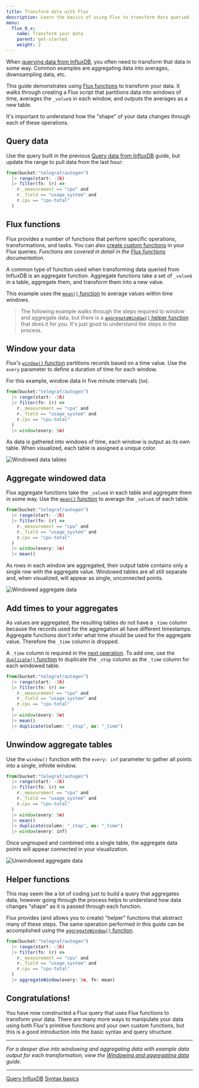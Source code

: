```yaml
---
title: Transform data with Flux
description: Learn the basics of using Flux to transform data queried from InfluxDB.
menu:
  flux_0_x:
    name: Transform your data
    parent: get-started
    weight: 2
---
```


When [querying data from InfluxDB](/flux/v0.x/introduction/getting-started/query-influxdb),
you often need to transform that data in some way.
Common examples are aggregating data into averages, downsampling data, etc.

This guide demonstrates using [Flux functions](/flux/v0.x/functions) to transform your data.
It walks through creating a Flux script that partitions data into windows of time,
averages the `_value`s in each window, and outputs the averages as a new table.

It's important to understand how the "shape" of your data changes through each of these operations.

## Query data
Use the query built in the previous [Query data from InfluxDB](/flux/v0.x/introduction/getting-started/query-influxdb)
guide, but update the range to pull data from the last hour:

```js
from(bucket:"telegraf/autogen")
  |> range(start: -1h)
  |> filter(fn: (r) =>
    r._measurement == "cpu" and
    r._field == "usage_system" and
    r.cpu == "cpu-total"
  )
```

## Flux functions
Flux provides a number of functions that perform specific operations, transformations, and tasks.
You can also [create custom functions](/flux/v0.x/functions/custom-functions) in your Flux queries.
_Functions are covered in detail in the [Flux functions](/flux/v0.x/functions) documentation._

A common type of function used when transforming data queried from InfluxDB is an aggregate function.
Aggregate functions take a set of `_value`s in a table, aggregate them, and transform
them into a new value.

This example uses the [`mean()` function](/flux/v0.x/functions/transformations/aggregates/mean)
to average values within time windows.

> The following example walks through the steps required to window and aggregate data,
> but there is a [`aggregateWindow()` helper function](#helper-functions) that does it for you.
> It's just good to understand the steps in the process.

## Window your data
Flux's [`window()` function](/flux/v0.x/functions/transformations/window) partitions records based on a time value.
Use the `every` parameter to define a duration of time for each window.

For this example, window data in five minute intervals (`5m`).

```js
from(bucket:"telegraf/autogen")
  |> range(start: -1h)
  |> filter(fn: (r) =>
    r._measurement == "cpu" and
    r._field == "usage_system" and
    r.cpu == "cpu-total"
  )
  |> window(every: 5m)
```

As data is gathered into windows of time, each window is output as its own table.
When visualized, each table is assigned a unique color.

![Windowed data tables](/img/flux/flux-windowed-data.png)

## Aggregate windowed data
Flux aggregate functions take the `_value`s in each table and aggregate them in some way.
Use the [`mean()` function](/flux/v0.x/functions/transformations/aggregates/mean) to average the `_value`s of each table.

```js
from(bucket:"telegraf/autogen")
  |> range(start: -1h)
  |> filter(fn: (r) =>
    r._measurement == "cpu" and
    r._field == "usage_system" and
    r.cpu == "cpu-total"
  )
  |> window(every: 5m)
  |> mean()
```

As rows in each window are aggregated, their output table contains only a single row with the aggregate value.
Windowed tables are all still separate and, when visualized, will appear as single, unconnected points.

![Windowed aggregate data](/img/flux/flux-windowed-aggregates.png)

## Add times to your aggregates
As values are aggregated, the resulting tables do not have a `_time` column because
the records used for the aggregation all have different timestamps.
Aggregate functions don't infer what time should be used for the aggregate value.
Therefore the `_time` column is dropped.

A `_time` column is required in the [next operation](#unwindow-aggregate-tables).
To add one, use the [`duplicate()` function](/flux/v0.x/functions/transformations/duplicate)
to duplicate the `_stop` column as the `_time` column for each windowed table.

```js
from(bucket:"telegraf/autogen")
  |> range(start: -1h)
  |> filter(fn: (r) =>
    r._measurement == "cpu" and
    r._field == "usage_system" and
    r.cpu == "cpu-total"
  )
  |> window(every: 5m)
  |> mean()
  |> duplicate(column: "_stop", as: "_time")
```

## Unwindow aggregate tables

Use the `window()` function with the `every: inf` parameter to gather all points
into a single, infinite window.

```js
from(bucket:"telegraf/autogen")
  |> range(start: -1h)
  |> filter(fn: (r) =>
    r._measurement == "cpu" and
    r._field == "usage_system" and
    r.cpu == "cpu-total"
  )
  |> window(every: 5m)
  |> mean()
  |> duplicate(column: "_stop", as: "_time")
  |> window(every: inf)
```

Once ungrouped and combined into a single table, the aggregate data points will appear connected in your visualization.

![Unwindowed aggregate data](/img/flux/flux-windowed-aggregates-ungrouped.png)

## Helper functions
This may seem like a lot of coding just to build a query that aggregates data, however going through the
process helps to understand how data changes "shape" as it is passed through each function.

Flux provides (and allows you to create) "helper" functions that abstract many of these steps.
The same operation performed in this guide can be accomplished using the
[`aggregateWindow()` function](/flux/v0.x/functions/transformations/aggregates/aggregatewindow).

```js
from(bucket:"telegraf/autogen")
  |> range(start: -1h)
  |> filter(fn: (r) =>
    r._measurement == "cpu" and
    r._field == "usage_system" and
    r.cpu == "cpu-total"
  )
  |> aggregateWindow(every: 5m, fn: mean)
```

## Congratulations!
You have now constructed a Flux query that uses Flux functions to transform your data.
There are many more ways to manipulate your data using both Flux's primitive functions
and your own custom functions, but this is a good introduction into the basic syntax and query structure.

---

_For a deeper dive into windowing and aggregating data with example data output for each transformation,
view the [Windowing and aggregating data](/flux/v0.x/guides/windowing-aggregating) guide._

---

<div class="page-nav-btns">
  <a class="btn prev" href="/flux/v0.x/introduction/getting-started/query-influxdb/">Query InfluxDB</a>
  <a class="btn next" href="/flux/v0.x/introduction/getting-started/syntax-basics/">Syntax basics</a>
</div>
